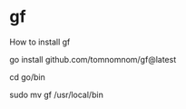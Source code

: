 # gf

How to install gf

go install github.com/tomnomnom/gf@latest

cd go/bin

sudo mv gf /usr/local/bin

